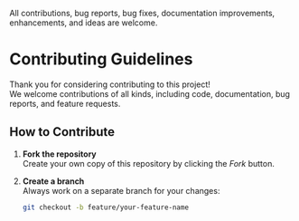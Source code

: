 All contributions, bug reports, bug fixes, documentation improvements, enhancements, and ideas are welcome.

# Contributing Guidelines

Thank you for considering contributing to this project!  
We welcome contributions of all kinds, including code, documentation, bug reports, and feature requests.

## How to Contribute

1. **Fork the repository**  
   Create your own copy of this repository by clicking the *Fork* button.

2. **Create a branch**  
   Always work on a separate branch for your changes:  
   ```bash
   git checkout -b feature/your-feature-name
